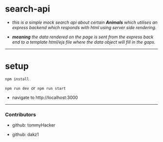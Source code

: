 # search-api

- <i>this is a simple mock search api about certain <b>Animals</b> which utilises an express backend which responds with html using server side rendering.

- <b>meaning</b> the data rendered on the page is sent from the express back end to a template html/ejs file where the data object will fill in the gaps.</i>
<hr>

# setup

<code>npm install</code>

<code>npm run dev </code><i>or<code></i> npm run start</code>

- navigate to http://localhost:3000

<hr>

### Contributors

- github: tommyHacker

- github: dakz1
